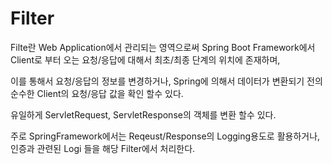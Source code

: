 <h1>Filter</h1>

<p>
Filte란 Web Application에서 관리되는 영역으로써 Spring Boot Framework에서 Client로 부터 오는 요청/응답에 대해서 최초/최종 단계의
위치에 존재하며,
</p>
<p>이를 통해서 요청/응답의 정보를 변경하거나, Spring에 의해서 데이터가 변환되기 전의 순수한 Client의 요청/응답 값을 확인 할수 있다.</p>

<p>유일하게 ServletRequest, ServletResponse의 객체를 변환 할수 있다.</p>

<p>주로 SpringFramework에서는 Reqeust/Response의 Logging용도로 활용하거나, 인증과 관련된 Logi 들을 해당 Filter에서 처리한다.</p>


